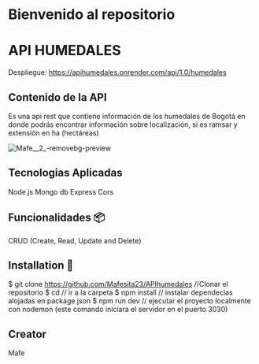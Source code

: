 # Bienvenido al repositorio
# API HUMEDALES
Despliegue: https://apihumedales.onrender.com/api/1.0/humedales

## Contenido de la API
Es una api rest que contiene información de los humedales de Bogotá en donde podrás encontrar información sobre localización, si es ramsar y extensión en ha (hectáreas)

![Mafe__2_-removebg-preview](https://user-images.githubusercontent.com/116750999/221215158-055f6433-8fdc-44a8-831d-77a3335e53b6.png)

## Tecnologias Aplicadas
Node.js
Mongo db
Express
Cors

## Funcionalidades 📦
CRUD (Create, Read, Update and Delete)
 
## Installation 🔧
$ git clone https://github.com/Mafesita23/APIhumedales //Clonar el repositorio
$ cd // ir a la carpeta
$ npm install // instalar dependecias alojadas en package json
$ npm run dev // ejecutar el proyecto localmente con nodemon (este comando iniciara el servidor en el puerto 3030)

## Creator

Mafe
